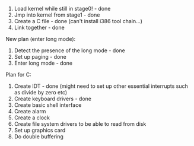 1. Load kernel while still in stage0! - done
2. Jmp into kernel from stage1 - done
2. Create a C file - done (can't install i386 tool chain...)
3. Link together - done

New plan (enter long mode):
1. Detect the presence of the long mode - done
2. Set up paging - done
3. Enter long mode - done

Plan for C:
1. Create IDT - done (might need to set up other essential interrupts such as divide by zero etc)
2. Create keyboard drivers - done
3. Create basic shell interface
4. Create alarm 
5. Create a clock
6. Create file system drivers to be able to read from disk
7. Set up graphics card
8. Do double buffering